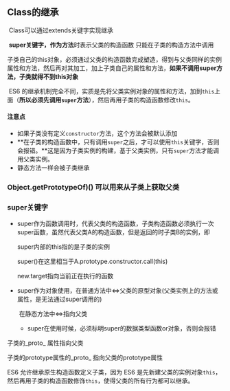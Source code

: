 ## Class的继承

​	Class可以通过extends关键字实现继承

​	**super关键字，作为方法**时表示父类的构造函数  只能在子类的构造方法中调用

​	子类自己的this对象，必须通过父类的构造函数完成塑造，得到与父类同样的实例属性和方法，然后再对其加工，加上子类自己的属性和方法，**如果不调用super方法，子类就得不到this对象**

​	ES6 的继承机制完全不同，实质是先将父类实例对象的属性和方法，加到`this`上面（**所以必须先调用`super`方法**），然后再用子类的构造函数修改`this`。

#### 	注意点

- 如果子类没有定义`constructor`方法，这个方法会被默认添加
- **在子类的构造函数中，只有调用`super`之后，才可以使用`this`关键字，否则会报错。**这是因为子类实例的构建，基于父类实例，只有`super`方法才能调用父类实例。
- 静态方法一样会被子类继承



### Object.getPrototypeOf)() 可以用来从子类上获取父类

### super关键字

- super作为函数调用时，代表父类的构造函数，子类构造函数必须执行一次super函数，虽然代表父类A的构造函数，但是返回的时子类B的实例，即

  super内部的this指的是子类的实例

  super()在这里相当于A.prototype.constructor.call(this)

  new.target指向当前正在执行的函数

- super作为对象使用，在普通方法中<=>父类的原型对象(父类实例上的方法或属性，是无法通过super调用的)

  ​									在静态方法中<=>指向父类
  
  - super在使用时候，必须标明super的数据类型函数or对象，否则会报错



子类的\_proto_ 属性指向父类

子类的prototype属性的\_proto_ 指向父类的prototype属性

ES6 允许继承原生构造函数定义子类，因为 ES6 是先新建父类的实例对象`this`，然后再用子类的构造函数修饰`this`，使得父类的所有行为都可以继承。